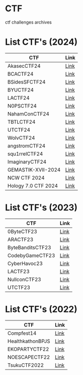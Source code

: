 # CTF
ctf challenges archives


# List CTF's (2024)

| CTF           | Link                  |
| ------------- | --------------------- |
| AkasecCTF24   | [Link](AkasecCTF24)   |
| BCACTF24      | [Link](BCACTF24)      |
| BSidesSFCTF24 | [Link](BSidesSFCTF24) |
| BYUCTF24      | [Link](BYUCTF24)      |
| LACTF24       | [Link](LACTF24)       |
| N0PSCTF24     | [Link](N0PSCTF24)     |
| NahamConCTF24 | [Link](NahamConCTF24) |
| TBTLCTF24     | [Link](TBTLCTF24)     |
| UTCTF24       | [Link](UTCTF24)       |
| WolvCTF24     | [Link](WolvCTF24)     |
| angstromCTF24 | [Link](angstromCTF24) |
| squ1rrelCTF24 | [Link](squ1rrelCTF24) |
| ImaginaryCTF24 | [Link](ImaginaryCTF24) |
| GEMASTIK-XVII-2024 | [Link](GEMASTIK-XVII-2024/qual/WU_GEMASTIK24-1355758728_TigaHackerBaikdanRajinMenabung.pdf)
| NCW CTF 2024 | [Link](NCWCTF24/qual/WU_NCW%20CTF%202024_Tiga%20Hacker%20Menabung%20dan%20Rajin%20Membaik.pdf)
| Hology 7.0 CTF 2024 | [Link](Hology7.0CTF24/qual/HEY%20BUNG%20HARI%20YANG%20CERAH_PenyisihanCTF_Hology7.pdf)


# List CTF's (2023)

| CTF              | Link                     |
| ---------------- | ------------------------ |
| 0ByteCTF23       | [Link](0ByteCTF23)       |
| ARACTF23         | [Link](ARACTF23)         |
| ByteBanditsCTF23 | [Link](ByteBanditsCTF23) |
| CodebyGameCTF23  | [Link](CodebyGameCTF23)  |
| CyberHavoc23     | [Link](CyberHavoc23)     |
| LACTF23          | [Link](LACTF23)          |
| NullconCTF23     | [Link](NullconCTF23)     |
| UTCTF23          | [Link](UTCTF23)          |


# List CTF's (2022)

| CTF              | Link                     |
| ---------------- | ------------------------ |
| Compfest14       | [Link](Compfest14)       |
| HealthkathonBPJS | [Link](HealthkathonBPJS) |
| EKOPARTYCTF22    | [Link](EKOPARTYCTF22)    |
| NOESCAPECTF22    | [Link](NOESCAPECTF22)    |
| TsukuCTF2022     | [Link](TsukuCTF2022)     |
